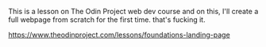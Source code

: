 This is a lesson on The Odin Project web dev course and on this, I'll create a full webpage from scratch for the first time. 
that's fucking it.

https://www.theodinproject.com/lessons/foundations-landing-page